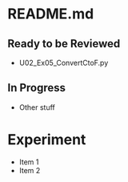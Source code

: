 # README.md
## Ready to be Reviewed
* U02_Ex05_ConvertCtoF.py
## In Progress
* Other stuff
# Experiment
- Item 1
- Item 2

